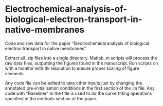 # Electrochemical-analysis-of-biological-electron-transport-in-native-membranes
Code and raw data for the paper "Electrochemical analysis of biological electron transport in native membranes"

Extract all .zip files into a single directory. Matlab .m scripts will process the raw data files, outputting the figures found in the manuscript. Run scripts on with a monitor with 4k resolution to ensure proper scaling of figure elements.  

Any code file can be edited to take other inputs just by changing the annotated pre-initialisation conditions in the first section of the .m file. Any code with "Baseliner" in the title is used to do the curve fitting operations specified in the methods section of the paper. 
